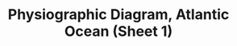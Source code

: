 ---
label: 
title: Physiographic Diagram, Atlantic Ocean (Sheet 1)
layout: entry
presentation: side-by-side
order: 106
object:
  - id: 7
---